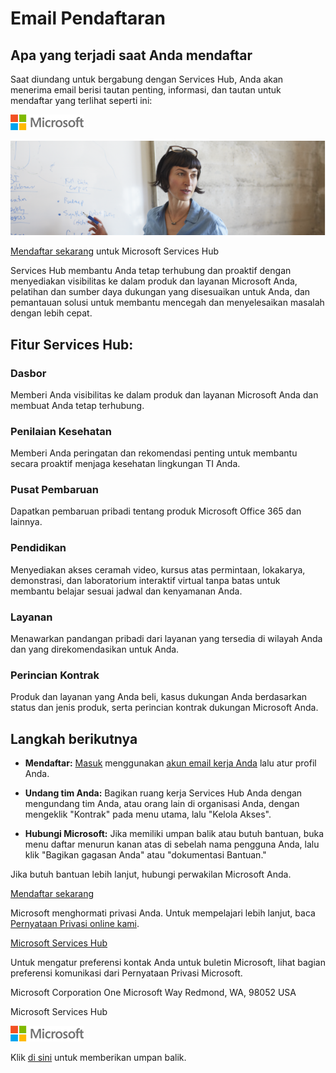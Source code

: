 # <a name="registration-email"></a>Email Pendaftaran

## <a name="what-to-expect-when-you-register"></a>**Apa yang terjadi saat Anda mendaftar**

Saat diundang untuk bergabung dengan Services Hub, Anda akan menerima email berisi tautan penting, informasi, dan tautan untuk mendaftar yang terlihat seperti ini:

![Microsoft](/docs/MSLogo.png) 

 

![hero-image](./onboarding-registration-email-hero.png)

  [Mendaftar sekarang](https://na01.safelinks.protection.outlook.com/?url=https%3A%2F%2Fclick.email.microsoftemail.com%2F%3Fqs%3Df38bb8e900f404114d1f3301043c88c34b297d7253665d068d388f89511a35bcc7f33f915b5eae71a7ba99b8fc6fcecb2b734e926ae79131&data=02%7C01%7Cgregvar%40microsoft.com%7Cc642c92651b246ea916308d4bf320c17%7C72f988bf86f141af91ab2d7cd011db47%7C1%7C0%7C636343669043447257&sdata=oeJhs1xPXVtd5zb1kjtI0q9CogIqZp3eR5%2BuN4vu4ds%3D&reserved=0) untuk Microsoft Services Hub

Services Hub membantu Anda tetap terhubung dan proaktif dengan menyediakan visibilitas ke dalam produk dan layanan Microsoft Anda, pelatihan dan sumber daya dukungan yang disesuaikan untuk Anda, dan pemantauan solusi untuk membantu mencegah dan menyelesaikan masalah dengan lebih cepat.

## <a name="services-hub-features"></a>Fitur Services Hub:

### <a name="dashboard"></a>Dasbor

Memberi Anda visibilitas ke dalam produk dan layanan Microsoft Anda dan membuat Anda tetap terhubung.

### <a name="health-assessments"></a>Penilaian Kesehatan

Memberi Anda peringatan dan rekomendasi penting untuk membantu secara proaktif menjaga kesehatan lingkungan TI Anda.

### <a name="update-center"></a>Pusat Pembaruan

Dapatkan pembaruan pribadi tentang produk Microsoft Office 365 dan lainnya.

### <a name="education"></a>Pendidikan

Menyediakan akses ceramah video, kursus atas permintaan, lokakarya, demonstrasi, dan laboratorium interaktif virtual tanpa batas untuk membantu belajar sesuai jadwal dan kenyamanan Anda.

### <a name="service"></a>Layanan
 
 Menawarkan pandangan pribadi dari layanan yang tersedia di wilayah Anda dan yang direkomendasikan untuk Anda.

### <a name="contract-details"></a>Perincian Kontrak

Produk dan layanan yang Anda beli, kasus dukungan Anda berdasarkan status dan jenis produk, serta perincian kontrak dukungan Microsoft Anda.
  
## <a name="next-steps"></a>Langkah berikutnya

-   **Mendaftar:** [Masuk](https://na01.safelinks.protection.outlook.com/?url=https%3A%2F%2Fclick.email.microsoftemail.com%2F%3Fqs%3Df38bb8e900f404114d1f3301043c88c34b297d7253665d068d388f89511a35bcc7f33f915b5eae71a7ba99b8fc6fcecb2b734e926ae79131&data=02%7C01%7Cgregvar%40microsoft.com%7Cc642c92651b246ea916308d4bf320c17%7C72f988bf86f141af91ab2d7cd011db47%7C1%7C0%7C636343669043447257&sdata=oeJhs1xPXVtd5zb1kjtI0q9CogIqZp3eR5%2BuN4vu4ds%3D&reserved=0) menggunakan [akun email kerja Anda](https://na01.safelinks.protection.outlook.com/?url=https%3A%2F%2Fclick.email.microsoftemail.com%2F%3Fqs%3Df38bb8e900f404112e0199ced67517d768bb2c7bfd6706078fefe1a84ce51f3cd12226b054b3f914d4173f3a105d35c8e105a281e868c0a0&data=02%7C01%7Cgregvar%40microsoft.com%7Cc642c92651b246ea916308d4bf320c17%7C72f988bf86f141af91ab2d7cd011db47%7C1%7C0%7C636343669043447257&sdata=sAO6Bc4auIVzrzywOFdB5CwwMVwpqjrARAfAwx3mZZE%3D&reserved=0) lalu atur profil Anda.

-   **Undang tim Anda:** Bagikan ruang kerja Services Hub Anda dengan mengundang tim Anda, atau orang lain di organisasi Anda, dengan mengeklik \"Kontrak\" pada menu utama, lalu \"Kelola Akses\".

-   **Hubungi Microsoft:** Jika memiliki umpan balik atau butuh bantuan, buka menu daftar menurun kanan atas di sebelah nama pengguna Anda, lalu klik \"Bagikan gagasan Anda\" atau \"dokumentasi Bantuan.\"

Jika butuh bantuan lebih lanjut, hubungi perwakilan Microsoft Anda.

[Mendaftar sekarang](https://na01.safelinks.protection.outlook.com/?url=https%3A%2F%2Fclick.email.microsoftemail.com%2F%3Fqs%3Df38bb8e900f404114d1f3301043c88c34b297d7253665d068d388f89511a35bcc7f33f915b5eae71a7ba99b8fc6fcecb2b734e926ae79131&data=02%7C01%7Cgregvar%40microsoft.com%7Cc642c92651b246ea916308d4bf320c17%7C72f988bf86f141af91ab2d7cd011db47%7C1%7C0%7C636343669043447257&sdata=oeJhs1xPXVtd5zb1kjtI0q9CogIqZp3eR5%2BuN4vu4ds%3D&reserved=0)


Microsoft menghormati privasi Anda. Untuk mempelajari lebih lanjut, baca [Pernyataan Privasi online kami](https://na01.safelinks.protection.outlook.com/?url=https%3A%2F%2Fclick.email.microsoftemail.com%2F%3Fqs%3Df38bb8e900f404116d37caf513142278acaa87cfcd8f3defebe31e011bd13eceb8441197df4a4b897b839af3a43b130c338ab3aa496839e8&data=02%7C01%7Cgregvar%40microsoft.com%7Cc642c92651b246ea916308d4bf320c17%7C72f988bf86f141af91ab2d7cd011db47%7C1%7C0%7C636343669043447257&sdata=xXtc%2FEM7Xub6FRK%2B7gA3DXJr4TrqdgWY%2Fy9cudpeVTw%3D&reserved=0).

[Microsoft Services Hub](https://na01.safelinks.protection.outlook.com/?url=https%3A%2F%2Fclick.email.microsoftemail.com%2F%3Fqs%3Df38bb8e900f4041165a1a522dc367eaa11e56b394aee219158d26d17c4e98cb67aa87e7df7d2bd05b00a8f164a286636175449c41181d6a1&data=02%7C01%7Cgregvar%40microsoft.com%7Cc642c92651b246ea916308d4bf320c17%7C72f988bf86f141af91ab2d7cd011db47%7C1%7C0%7C636343669043447257&sdata=Y9aocD6tcwIgWPNDYE06%2BgiYQ18j9xKOFaW2g5mqIQ4%3D&reserved=0)

Untuk mengatur preferensi kontak Anda untuk buletin Microsoft, lihat bagian preferensi komunikasi dari Pernyataan Privasi Microsoft.

Microsoft Corporation One Microsoft Way Redmond, WA, 98052 USA

Microsoft Services Hub

 

![Microsoft](/docs/MSLogo.png) 

Klik <a href="mailto:SHub_Feedback_RC@Microsoft.com?subject=Resource%20Center%20Feedback%3A%20%3CInsert%20feedback%20topic%3E%3E&amp;body=%3C%3Cplease%20submit%20your%20feedback%20with%20enough%20detail%20on%20the%20problem%2C%20reproduction%20steps%20and%20what%20you%20desire%20to%20happen%3E%3E" target="_blank">di sini</a> untuk memberikan umpan balik.

